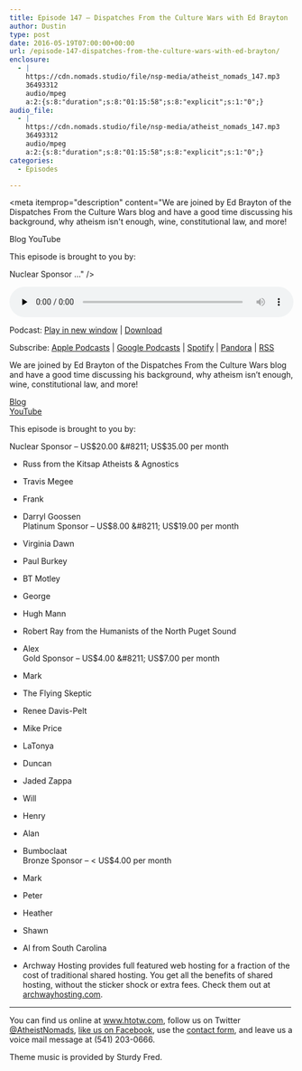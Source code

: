 ```yaml
---
title: ﻿Episode 147 – Dispatches From the Culture Wars with Ed Brayton
author: Dustin
type: post
date: 2016-05-19T07:00:00+00:00
url: /﻿episode-147-dispatches-from-the-culture-wars-with-ed-brayton/
enclosure:
  - |
    https://cdn.nomads.studio/file/nsp-media/atheist_nomads_147.mp3
    36493312
    audio/mpeg
    a:2:{s:8:"duration";s:8:"01:15:58";s:8:"explicit";s:1:"0";}
audio_file:
  - |
    https://cdn.nomads.studio/file/nsp-media/atheist_nomads_147.mp3
    36493312
    audio/mpeg
    a:2:{s:8:"duration";s:8:"01:15:58";s:8:"explicit";s:1:"0";}
categories:
  - Episodes

---
```

<div itemscope itemtype="http://schema.org/AudioObject">
  <meta itemprop="name" content="﻿Episode 147 &#8211; Dispatches From the Culture Wars with Ed Brayton" />
  
  <meta itemprop="uploadDate" content="2016-05-19T01:00:00-06:00" />
  
  <meta itemprop="encodingFormat" content="audio/mpeg" />
  
  <meta itemprop="duration" content="PT1H15M58S" />
  
  <meta itemprop="description" content="We are joined by Ed Brayton of the Dispatches From the Culture Wars blog and have a good time discussing his background, why atheism isn't enough, wine, constitutional law, and more!

Blog
YouTube

This episode is brought to you by:

Nuclear Sponsor ..." />
  
  <meta itemprop="contentUrl" content="https://dts.podtrac.com/redirect.mp3/cdn.nomads.studio/file/nsp-media/atheist_nomads_147.mp3" />
  
  <meta itemprop="contentSize" content="34.8" />
  </p> 
  
  <div class="powerpress_player" id="powerpress_player_8406">
    <audio class="wp-audio-shortcode" id="audio-5087-150" preload="none" style="width: 100%;" controls="controls"><source type="audio/mpeg" src="https://dts.podtrac.com/redirect.mp3/cdn.nomads.studio/file/nsp-media/atheist_nomads_147.mp3?_=150" /><a href="https://dts.podtrac.com/redirect.mp3/cdn.nomads.studio/file/nsp-media/atheist_nomads_147.mp3">https://dts.podtrac.com/redirect.mp3/cdn.nomads.studio/file/nsp-media/atheist_nomads_147.mp3</a></audio>
  </div>
</div>

<p class="powerpress_links powerpress_links_mp3">
  Podcast: <a href="https://dts.podtrac.com/redirect.mp3/cdn.nomads.studio/file/nsp-media/atheist_nomads_147.mp3" class="powerpress_link_pinw" target="_blank" title="Play in new window" onclick="return powerpress_pinw('https://htotw.com/?powerpress_pinw=5087-podcast');" rel="nofollow">Play in new window</a> | <a href="https://dts.podtrac.com/redirect.mp3/cdn.nomads.studio/file/nsp-media/atheist_nomads_147.mp3" class="powerpress_link_d" title="Download" rel="nofollow" download="atheist_nomads_147.mp3">Download</a>
</p>

<p class="powerpress_links powerpress_subscribe_links">
  Subscribe: <a href="https://podcasts.apple.com/us/podcast/humanists-take-on-the-world/id530050098?mt=2&ls=1" class="powerpress_link_subscribe powerpress_link_subscribe_itunes" target="_blank" title="Subscribe on Apple Podcasts" rel="nofollow">Apple Podcasts</a> | <a href="https://www.google.com/podcasts?feed=aHR0cDovL2F0aGVpc3Rub21hZHMubGlic3luLmNvbS9yc3M%3D" class="powerpress_link_subscribe powerpress_link_subscribe_googleplay" target="_blank" title="Subscribe on Google Podcasts" rel="nofollow">Google Podcasts</a> | <a href="https://open.spotify.com/show/3LzK2xZGike6Tc1GEMtMbr?si=LieN9SNuTpq96smuaUsH8A" class="powerpress_link_subscribe powerpress_link_subscribe_spotify" target="_blank" title="Subscribe on Spotify" rel="nofollow">Spotify</a> | <a href="https://www.pandora.com/podcast/atheist-nomads/PC:10122?corr=62071012&part=ug" class="powerpress_link_subscribe powerpress_link_subscribe_pandora" target="_blank" title="Subscribe on Pandora" rel="nofollow">Pandora</a> | <a href="https://htotw.com/feed/podcast/" class="powerpress_link_subscribe powerpress_link_subscribe_rss" target="_blank" title="Subscribe via RSS" rel="nofollow">RSS</a>
</p>

We are joined by Ed Brayton of the Dispatches From the Culture Wars blog and have a good time discussing his background, why atheism isn&#8217;t enough, wine, constitutional law, and more!

<a href="http://www.patheos.com/blogs/dispatches/" target="_blank" rel="noopener">Blog</a>  
<a href="https://www.youtube.com/channel/UCT7q9_uPJa2WQ_kZBPWBnOw" target="_blank" rel="noopener">YouTube</a>

This episode is brought to you by:

Nuclear Sponsor &#8211; US$20.00 &#8211; US$35.00 per month  
* Russ from the Kitsap Atheists & Agnostics  
* Travis Megee  
* Frank  
* Darryl Goossen  
Platinum Sponsor &#8211; US$8.00 &#8211; US$19.00 per month  
* Virginia Dawn  
* Paul Burkey  
* BT Motley  
* George  
* Hugh Mann  
* Robert Ray from the Humanists of the North Puget Sound  
* Alex  
Gold Sponsor &#8211; US$4.00 &#8211; US$7.00 per month  
* Mark  
* The Flying Skeptic  
* Renee Davis-Pelt  
* Mike Price  
* LaTonya  
* Duncan  
* Jaded Zappa  
* Will  
* Henry  
* Alan  
* Bumboclaat  
Bronze Sponsor &#8211; < US$4.00 per month  
* Mark  
* Peter  
* Heather  
* Shawn  
* Al from South Carolina

* Archway Hosting provides full featured web hosting for a fraction of the cost of traditional shared hosting. You get all the benefits of shared hosting, without the sticker shock or extra fees. Check them out at <a href="http://archwayhosting.com/" target="_blank" rel="noopener">archwayhosting.com</a>.

<hr width="500" />

You can find us online at <a href="https://www.htotw.com/" target="_blank" rel="noopener">www.htotw.com</a>, follow us on Twitter <a href="https://twitter.com/AtheistNomads" target="_blank" rel="noopener">@AtheistNomads</a>, <a href="https://htotw.com/facebook" target="_blank" rel="noopener">like us on Facebook</a>, use the [contact form](https://htotw.com/contact), and leave us a voice mail message at (541) 203-0666.

Theme music is provided by Sturdy Fred.